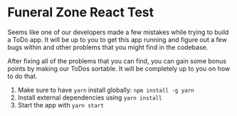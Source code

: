 # Funeral Zone React Test #

Seems like one of our developers made a few mistakes while trying to build a ToDo app. It will be up to you to get this app running and figure out a few bugs within and other problems that you might find in the codebase.

After fixing all of the problems that you can find, you can gain some bonus points by making our ToDos sortable. It will be completely up to you on how to do that.

1. Make sure to have `yarn` install globally: `npm install -g yarn`
2. Install external dependencies using `yarn install`
3. Start the app with `yarn start`
